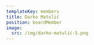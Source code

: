 ```yaml
---
templateKey: members
title: Darko Matulić
position: boardMember
image:
  src: /img/darko-matulić-5.png
---
```

